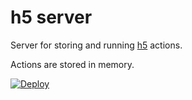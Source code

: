 # h5 server

Server for storing and running [h5](https://github.com/crackcomm/h5js) actions.

Actions are stored in memory.

[![Deploy](https://www.herokucdn.com/deploy/button.png)](https://heroku.com/deploy?template=https://github.com/crackcomm/h5jserver)
